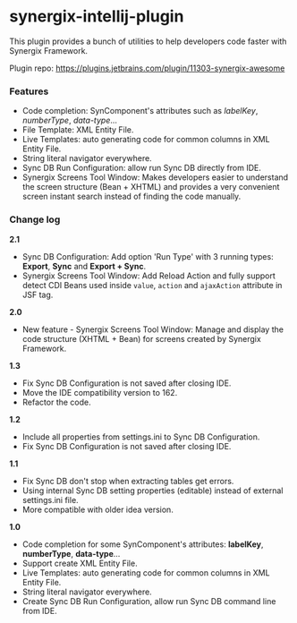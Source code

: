 # synergix-intellij-plugin
This plugin provides a bunch of utilities to help developers code faster with Synergix Framework.

Plugin repo: https://plugins.jetbrains.com/plugin/11303-synergix-awesome

### Features
* Code completion: SynComponent's attributes such as <i>labelKey</i>, <i>numberType</i>, <i>data-type</i>...
* File Template: XML Entity File.
* Live Templates: auto generating code for common columns in XML Entity File.
* String literal navigator everywhere.
* Sync DB Run Configuration: allow run Sync DB directly from IDE.
* Synergix Screens Tool Window: Makes developers easier to understand the screen structure (Bean + XHTML) and provides a very convenient screen instant search instead of finding the code manually.

### Change log
**2.1**
* Sync DB Configuration: Add option 'Run Type' with 3 running types: <b>Export</b>, <b>Sync</b> and <b>Export + Sync</b>.
* Synergix Screens Tool Window: Add Reload Action and fully support detect CDI Beans used inside `value`, `action` and `ajaxAction` attribute in JSF tag.

**2.0**
* New feature - Synergix Screens Tool Window: Manage and display the code structure (XHTML + Bean) for screens created by Synergix Framework.

**1.3**
* Fix Sync DB Configuration is not saved after closing IDE.
* Move the IDE compatibility version to 162.
* Refactor the code.

**1.2**
* Include all properties from settings.ini to Sync DB Configuration.
* Fix Sync DB Configuration is not saved after closing IDE.

**1.1**
* Fix Sync DB don't stop when extracting tables get errors.
* Using internal Sync DB setting properties (editable) instead of external settings.ini file.
* More compatible with older idea version.

**1.0**
* Code completion for some SynComponent's attributes: <b>labelKey</b>, <b>numberType</b>, <b>data-type</b>...
* Support create XML Entity File.
* Live Templates: auto generating code for common columns in XML Entity File.
* String literal navigator everywhere.
* Create Sync DB Run Configuration, allow run Sync DB command line from IDE.
